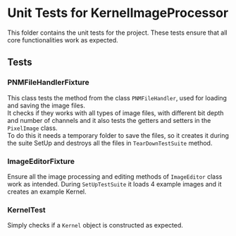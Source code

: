 # Unit Tests for KernelImageProcessor

This folder contains the unit tests for the project. These tests ensure that all core functionalities work as expected.

## Tests

### PNMFileHandlerFixture

This class tests the method from the class `PNMFileHandler`, used for loading and saving the image files.\
It checks if they works with all types of image files, with different bit depth and number of channels and it also tests the getters and setters in the `PixelImage` class.\
To do this it needs a temporary folder to save the files, so it creates it during the suite SetUp and destroys all the files in `TearDownTestSuite` method.

### ImageEditorFixture

Ensure all the image processing and editing methods of `ImageEditor` class work as intended.
During `SetUpTestSuite` it loads 4 example images and it creates an example Kernel.

### KernelTest

Simply checks if a `Kernel` object is constructed as expected.

